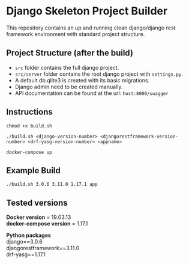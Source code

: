 # Django Skeleton Project Builder  

This repository contains an up and running clean django/django rest framework environment with standard project structure.   

## Project Structure (after the build)

* ```src``` folder contains the full django project.  
* ```src/server``` folder contains the root django project with ```settings.py```.  
* A default db.qlite3 is created with its basic migrations.  
* Django admin need to be created manually.  
* API documentation can be found at the url: ```host:8000/swagger```

## Instructions  

```chmod +x build.sh```  

```./build.sh <django-version-number> <djangorestframework-version-number> <drf-yasg-version-number> <appname>```  

```docker-compose up```

## Example Build  

```./build.sh 3.0.6 3.11.0 1.17.1 app```


## Tested versions  
**Docker version** = 19.03.13  
**docker-compose version** = 1.17.1  

**Python packages**  
django==3.0.6  
djangorestframework==3.11.0  
drf-yasg==1.17.1
